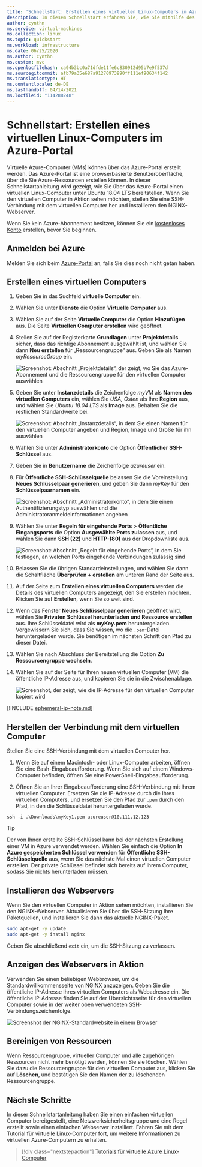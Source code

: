 ```yaml
---
title: 'Schnellstart: Erstellen eines virtuellen Linux-Computers im Azure-Portal'
description: In diesem Schnellstart erfahren Sie, wie Sie mithilfe des Azure-Portals einen virtuellen Linux-Computer erstellen.
author: cynthn
ms.service: virtual-machines
ms.collection: linux
ms.topic: quickstart
ms.workload: infrastructure
ms.date: 06/25/2020
ms.author: cynthn
ms.custom: mvc
ms.openlocfilehash: ca04b3bc0a71dfde11fe6c830912d95b7e9f537d
ms.sourcegitcommit: afb79a35e687a91270973990ff111ef90634f142
ms.translationtype: HT
ms.contentlocale: de-DE
ms.lasthandoff: 04/14/2021
ms.locfileid: "114288248"
---
```

# <a name="quickstart-create-a-linux-virtual-machine-in-the-azure-portal"></a>Schnellstart: Erstellen eines virtuellen Linux-Computers im Azure-Portal

Virtuelle Azure-Computer (VMs) können über das Azure-Portal erstellt werden. Das Azure-Portal ist eine browserbasierte Benutzeroberfläche, über die Sie Azure-Ressourcen erstellen können. In dieser Schnellstartanleitung wird gezeigt, wie Sie über das Azure-Portal einen virtuellen Linux-Computer unter Ubuntu 18.04 LTS bereitstellen. Wenn Sie den virtuellen Computer in Aktion sehen möchten, stellen Sie eine SSH-Verbindung mit dem virtuellen Computer her und installieren den NGINX-Webserver.

Wenn Sie kein Azure-Abonnement besitzen, können Sie ein [kostenloses Konto](https://azure.microsoft.com/free/?WT.mc_id=A261C142F) erstellen, bevor Sie beginnen.

## <a name="sign-in-to-azure"></a>Anmelden bei Azure

Melden Sie sich beim [Azure-Portal](https://portal.azure.com) an, falls Sie dies noch nicht getan haben.

## <a name="create-virtual-machine"></a>Erstellen eines virtuellen Computers

1. Geben Sie in das Suchfeld **virtuelle Computer** ein.
1. Wählen Sie unter **Dienste** die Option **Virtuelle Computer** aus.
1. Wählen Sie auf der Seite **Virtuelle Computer** die Option **Hinzufügen** aus. Die Seite **Virtuellen Computer erstellen** wird geöffnet.
1. Stellen Sie auf der Registerkarte **Grundlagen** unter **Projektdetails** sicher, dass das richtige Abonnement ausgewählt ist, und wählen Sie dann **Neu erstellen** für „Ressourcengruppe“ aus. Geben Sie als Namen *myResourceGroup* ein. 

    ![Screenshot: Abschnitt „Projektdetails“, der zeigt, wo Sie das Azure-Abonnement und die Ressourcengruppe für den virtuellen Computer auswählen](./media/quick-create-portal/project-details.png)

1. Geben Sie unter **Instanzdetails** die Zeichenfolge *myVM* als **Namen des virtuellen Computers** ein, wählen Sie *USA, Osten* als Ihre **Region** aus, und wählen Sie *Ubuntu 18.04 LTS* als **Image** aus. Behalten Sie die restlichen Standardwerte bei.

    ![Screenshot: Abschnitt „Instanzdetails“, in dem Sie einen Namen für den virtuellen Computer angeben und Region, Image und Größe für ihn auswählen](./media/quick-create-portal/instance-details.png)

1. Wählen Sie unter **Administratorkonto** die Option **Öffentlicher SSH-Schlüssel** aus.

1. Geben Sie in **Benutzername** die Zeichenfolge *azureuser* ein.

1. Für **Öffentliche SSH-Schlüsselquelle** belassen Sie die Voreinstellung **Neues Schlüsselpaar generieren**, und geben Sie dann *myKey* für den **Schlüsselpaarnamen** ein.

    ![Screenshot: Abschnitt „Administratorkonto“, in dem Sie einen Authentifizierungstyp auswählen und die Administratoranmeldeinformationen angeben](./media/quick-create-portal/administrator-account.png)

1. Wählen Sie unter **Regeln für eingehende Ports** > **Öffentliche Eingangsports** die Option **Ausgewählte Ports zulassen** aus, und wählen Sie dann **SSH (22)** und **HTTP-(80)** aus der Dropdownliste aus. 

    ![Screenshot: Abschnitt „Regeln für eingehende Ports“, in dem Sie festlegen, an welchen Ports eingehende Verbindungen zulässig sind](./media/quick-create-portal/inbound-port-rules.png)

1. Belassen Sie die übrigen Standardeinstellungen, und wählen Sie dann die Schaltfläche **Überprüfen + erstellen** am unteren Rand der Seite aus.

1. Auf der Seite zum **Erstellen eines virtuellen Computers** werden die Details des virtuellen Computers angezeigt, den Sie erstellen möchten. Klicken Sie auf **Erstellen**, wenn Sie so weit sind.

1. Wenn das Fenster **Neues Schlüsselpaar generieren** geöffnet wird, wählen Sie **Privaten Schlüssel herunterladen und Ressource erstellen** aus. Ihre Schlüsseldatei wird als **myKey.pem** heruntergeladen. Vergewissern Sie sich, dass Sie wissen, wo die `.pem`-Datei heruntergeladen wurde. Sie benötigen im nächsten Schritt den Pfad zu dieser Datei.

1. Wählen Sie nach Abschluss der Bereitstellung die Option **Zu Ressourcengruppe wechseln**.

1. Wählen Sie auf der Seite für Ihren neuen virtuellen Computer (VM) die öffentliche IP-Adresse aus, und kopieren Sie sie in die Zwischenablage.


    ![Screenshot, der zeigt, wie die IP-Adresse für den virtuellen Computer kopiert wird](./media/quick-create-portal/ip-address.png)

[!INCLUDE [ephemeral-ip-note.md](../../../includes/ephemeral-ip-note.md)]

## <a name="connect-to-virtual-machine"></a>Herstellen der Verbindung mit dem virtuellen Computer

Stellen Sie eine SSH-Verbindung mit dem virtuellen Computer her.

1. Wenn Sie auf einem Macintosh- oder Linux-Computer arbeiten, öffnen Sie eine Bash-Eingabeaufforderung. Wenn Sie sich auf einem Windows-Computer befinden, öffnen Sie eine PowerShell-Eingabeaufforderung. 

1. Öffnen Sie an Ihrer Eingabeaufforderung eine SSH-Verbindung mit Ihrem virtuellen Computer. Ersetzen Sie die IP-Adresse durch die Ihres virtuellen Computers, und ersetzen Sie den Pfad zur `.pem` durch den Pfad, in den die Schlüsseldatei heruntergeladen wurde.

```console
ssh -i .\Downloads\myKey1.pem azureuser@10.111.12.123
```

> [!TIP]
> Der von Ihnen erstellte SSH-Schlüssel kann bei der nächsten Erstellung einer VM in Azure verwendet werden. Wählen Sie einfach die Option **In Azure gespeicherten Schlüssel verwenden** für **Öffentliche SSH-Schlüsselquelle** aus, wenn Sie das nächste Mal einen virtuellen Computer erstellen. Der private Schlüssel befindet sich bereits auf Ihrem Computer, sodass Sie nichts herunterladen müssen.

## <a name="install-web-server"></a>Installieren des Webservers

Wenn Sie den virtuellen Computer in Aktion sehen möchten, installieren Sie den NGINX-Webserver. Aktualisieren Sie über die SSH-Sitzung Ihre Paketquellen, und installieren Sie dann das aktuelle NGINX-Paket.

```bash
sudo apt-get -y update
sudo apt-get -y install nginx
```

Geben Sie abschließend `exit` ein, um die SSH-Sitzung zu verlassen.


## <a name="view-the-web-server-in-action"></a>Anzeigen des Webservers in Aktion

Verwenden Sie einen beliebigen Webbrowser, um die Standardwillkommensseite von NGINX anzuzeigen. Geben Sie die öffentliche IP-Adresse Ihres virtuellen Computers als Webadresse ein. Die öffentliche IP-Adresse finden Sie auf der Übersichtsseite für den virtuellen Computer sowie in der weiter oben verwendeten SSH-Verbindungszeichenfolge.

![Screenshot der NGINX-Standardwebsite in einem Browser](./media/quick-create-portal/nginx.png)

## <a name="clean-up-resources"></a>Bereinigen von Ressourcen

Wenn Ressourcengruppe, virtueller Computer und alle zugehörigen Ressourcen nicht mehr benötigt werden, können Sie sie löschen. Wählen Sie dazu die Ressourcengruppe für den virtuellen Computer aus, klicken Sie auf **Löschen**, und bestätigen Sie den Namen der zu löschenden Ressourcengruppe.

## <a name="next-steps"></a>Nächste Schritte

In dieser Schnellstartanleitung haben Sie einen einfachen virtuellen Computer bereitgestellt, eine Netzwerksicherheitsgruppe und eine Regel erstellt sowie einen einfachen Webserver installiert. Fahren Sie mit dem Tutorial für virtuelle Linux-Computer fort, um weitere Informationen zu virtuellen Azure-Computern zu erhalten.

> [!div class="nextstepaction"]
> [Tutorials für virtuelle Azure Linux-Computer](./tutorial-manage-vm.md)
